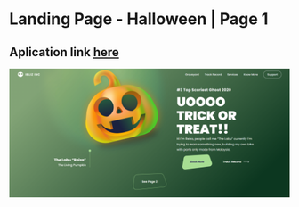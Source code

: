 <h1>Landing Page - Halloween | Page 1</h1>
<h2>Aplication link <a href="https://lucasfgs14.github.io/landing-page-halloween-page-1/">here</a></h2>
<img src="./assets/page.png" />
